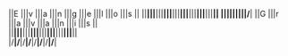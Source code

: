 ||E |||v |||a |||n |||g |||e |||l |||o |||s ||
||__|||__|||__|||__|||__|||__|||__|||__|||__||
|____|____|____|____|____|____|____|____|/__\|
||G |||r |||a |||v |||a |||n |||i |||s ||     
||__|||__|||__|||__|||__|||__|||__|||__||     
|/__\|/__\|/__\|/__\|/__\|/__\|/__\|/__\|  
